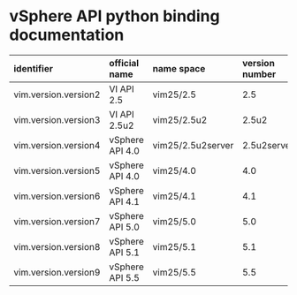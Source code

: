 vSphere API python binding documentation
========================================
| identifier | official name | name space | version number |
|:-----------|:--------------|:-----------|:---------------|
| <a name='vim.version.version2'>vim.version.version2</a> | VI API 2.5 | vim25/2.5 | 2.5 |
| <a name='vim.version.version3'>vim.version.version3</a> | VI API 2.5u2 | vim25/2.5u2 | 2.5u2 |
| <a name='vim.version.version4'>vim.version.version4</a> | vSphere API 4.0 | vim25/2.5u2server | 2.5u2server |
| <a name='vim.version.version5'>vim.version.version5</a> | vSphere API 4.0 | vim25/4.0 | 4.0 |
| <a name='vim.version.version6'>vim.version.version6</a> | vSphere API 4.1 | vim25/4.1 | 4.1 |
| <a name='vim.version.version7'>vim.version.version7</a> | vSphere API 5.0 | vim25/5.0 | 5.0 |
| <a name='vim.version.version8'>vim.version.version8</a> | vSphere API 5.1 | vim25/5.1 | 5.1 |
| <a name='vim.version.version9'>vim.version.version9</a> | vSphere API 5.5 | vim25/5.5 | 5.5 |



